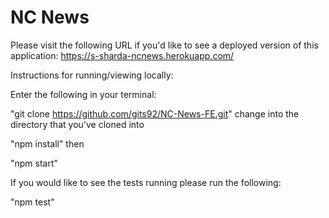 # NC News 


Please visit the following URL if you'd like to see a deployed version of this application:
https://s-sharda-ncnews.herokuapp.com/

Instructions for running/viewing locally:

Enter the following in your terminal:

"git clone https://github.com/gits92/NC-News-FE.git"
change into the directory that you've cloned into

"npm install"
then

"npm start"



If you would like to see the tests running please run the following:

"npm test"

